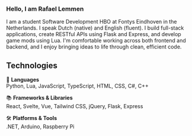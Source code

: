 ### Hello, I am Rafael Lemmen
I am a student Software Development HBO at Fontys Eindhoven in the Netherlands. I speak Dutch (native) and English (fluent). I build full-stack applications, create RESTful APIs using Flask and Express, and develop game mods using Lua. I'm comfortable working across both frontend and backend, and I enjoy bringing ideas to life through clean, efficient code.

## Technologies
:brain: **Languages**  
Python, Lua, JavaScript, TypeScript, HTML, CSS, C#, C++

:books: **Frameworks & Libraries**  
React, Svelte, Vue, Tailwind CSS, jQuery, Flask, Express

:hammer_and_wrench: **Platforms & Tools**  
.NET, Arduino, Raspberry Pi
